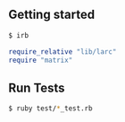 ## Getting started

```bash
$ irb
```

```ruby
require_relative "lib/larc"
require "matrix"
```

## Run Tests

```bash
$ ruby test/*_test.rb
```
